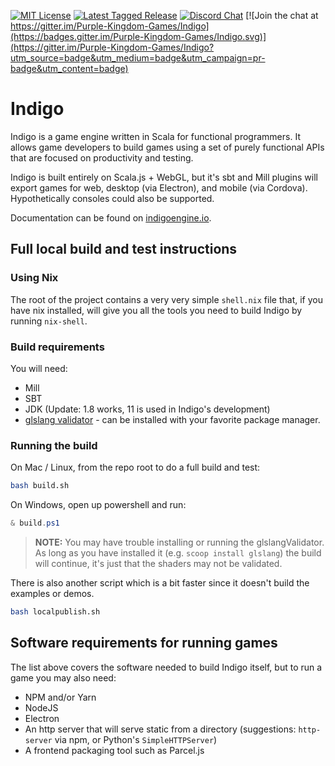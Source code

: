 [![MIT License](https://img.shields.io/github/license/PurpleKingdomGames/indigo?color=indigo)](https://github.com/tterb/atomic-design-ui/blob/master/LICENSEs)
[![Latest Tagged Release](https://img.shields.io/badge/dynamic/json?color=purple&label=latest%20release&query=%24%5B0%5D.name&url=https%3A%2F%2Fapi.github.com%2Frepos%2FPurpleKingdomGames%2Findigo%2Ftags)](https://github.com/PurpleKingdomGames/indigo/releases)
[![Discord Chat](https://img.shields.io/discord/716435281208672356?color=blue&label=discord)](https://discord.com/channels/716435281208672356) [![Join the chat at https://gitter.im/Purple-Kingdom-Games/Indigo](https://badges.gitter.im/Purple-Kingdom-Games/Indigo.svg)](https://gitter.im/Purple-Kingdom-Games/Indigo?utm_source=badge&utm_medium=badge&utm_campaign=pr-badge&utm_content=badge)

# Indigo

Indigo is a game engine written in Scala for functional programmers. It allows game developers to build games using a set of purely functional APIs that are focused on productivity and testing.

Indigo is built entirely on Scala.js + WebGL, but it's sbt and Mill plugins will export games for web, desktop (via Electron), and mobile (via Cordova). Hypothetically consoles could also be supported.

Documentation can be found on [indigoengine.io](https://indigoengine.io).

## Full local build and test instructions

### Using Nix

The root of the project contains a very very simple `shell.nix` file that, if you have nix installed, will give you all the tools you need to build Indigo by running `nix-shell`.

### Build requirements

You will need:

- Mill
- SBT
- JDK (Update: 1.8 works, 11 is used in Indigo's development)
- [glslang validator](https://github.com/KhronosGroup/glslang) - can be installed with your favorite package manager.

### Running the build

On Mac / Linux, from the repo root to do a full build and test:

```bash
bash build.sh
```

On Windows, open up powershell and run:

```powershell
& build.ps1
```

> **NOTE:** You may have trouble installing or running the glslangValidator. As long as you have installed it (e.g. `scoop install glslang`) the build will continue, it's just that the shaders may not be validated.

There is also another script which is a bit faster since it doesn't build the examples or demos.

```bash
bash localpublish.sh
```

## Software requirements for running games

The list above covers the software needed to build Indigo itself, but to run a game you may also need:

- NPM and/or Yarn
- NodeJS
- Electron
- An http server that will serve static from a directory (suggestions: `http-server` via npm, or Python's `SimpleHTTPServer`)
- A frontend packaging tool such as Parcel.js
